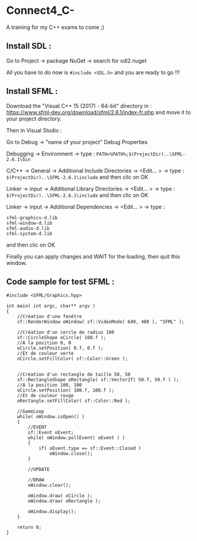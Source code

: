 # Connect4_C-
A training for my C++ exams to come ;)

## Install SDL :
Go to Project -> package NuGet -> search for sdl2.nuget

All you have to do now is `#include <SDL.h>` and you are ready to go !!!

## Install SFML :
Download the "Visual C++ 15 (2017) - 64-bit" directory in : https://www.sfml-dev.org/download/sfml/2.6.1/index-fr.php
and move it to your project directory.

Then in Visual Studio :

Go to Debug -> "name of your project" Debug Properties

Debugging -> Environment -> type : `PATH=%PATH%;$(ProjectDir)..\SFML-2.6.1\bin`

C/C++ -> General -> Additional Include Directories -> <Edit... > -> type : `$(ProjectDir)..\SFML-2.6.1\include` 
and then clic on OK

Linker -> input -> Additional Library Directories -> <Edit... > -> type : `$(ProjectDir)..\SFML-2.6.1\include`
and then clic on OK

Linker -> input -> Additional Dependencies -> <Edit... > -> type : 
```
sfml-graphics-d.lib
sfml-window-d.lib
sfml-audio-d.lib
sfml-system-d.lib
``` 
and then clic on OK

Finally you can apply changes and WAIT for the loading, then quit this window.

## Code sample for test SFML :
```
#include <SFML/Graphics.hpp>

int main( int argc, char** argv )
{
    //Création d'une fenêtre
    sf::RenderWindow oWindow( sf::VideoMode( 640, 480 ), "SFML" );
   
    //Création d'un cercle de radius 100
    sf::CircleShape oCircle( 100.f );
    //A la position 0, 0
    oCircle.setPosition( 0.f, 0.f );
    //Et de couleur verte
    oCircle.setFillColor( sf::Color::Green );


    //Création d'un rectangle de taille 50, 50
    sf::RectangleShape oRectangle( sf::Vector2f( 50.f, 50.f ) );
    //A la position 100, 100
    oCircle.setPosition( 100.f, 100.f );
    //Et de couleur rouge
    oRectangle.setFillColor( sf::Color::Red );

    //GameLoop
    while( oWindow.isOpen() )
    {
        //EVENT
        sf::Event oEvent;
        while( oWindow.pollEvent( oEvent ) )
        {
            if( oEvent.type == sf::Event::Closed )
                oWindow.close();
        }

        //UPDATE

        //DRAW
        oWindow.clear();

        oWindow.draw( oCircle );
        oWindow.draw( oRectangle );
       
        oWindow.display();
    }

    return 0;
}
```
